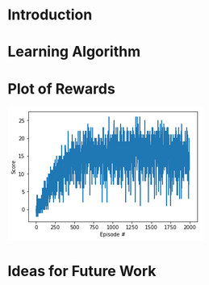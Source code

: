 # Introduction

# Learning Algorithm

# Plot of Rewards
![alt text](./mse.png)


# Ideas for Future Work
